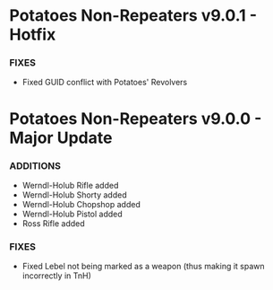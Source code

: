 # Potatoes Non-Repeaters v9.0.1 - Hotfix

### FIXES
- Fixed GUID conflict with Potatoes' Revolvers

# Potatoes Non-Repeaters v9.0.0 - Major Update

### ADDITIONS
- Werndl-Holub Rifle added
- Werndl-Holub Shorty added
- Werndl-Holub Chopshop added
- Werndl-Holub Pistol added
- Ross Rifle added

### FIXES
- Fixed Lebel not being marked as a weapon (thus making it spawn incorrectly in TnH)
